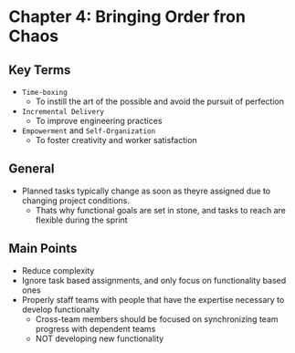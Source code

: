 # Chapter 4: Bringing Order fron Chaos

## Key Terms

* `Time-boxing`
  * To instill the art of the possible and avoid the pursuit of perfection
* `Incremental Delivery`
  * To improve engineering practices
* `Empowerment` and `Self-Organization`
  * To foster creativity and worker satisfaction

## General

* Planned tasks typically change as soon as theyre assigned due to changing project conditions.
  * Thats why functional goals are set in stone, and tasks to reach are flexible during the sprint

## Main Points

* Reduce complexity
* Ignore task based assignments, and only focus on functionality based ones
* Properly staff teams with people that have the expertise necessary to develop functionalty
  * Cross-team members should be focused on synchronizing team progress with dependent teams
  * NOT developing new functionality
